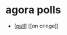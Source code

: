 # agora polls

- [[pull]] [[on cringe]]


[//begin]: # "Autogenerated link references for markdown compatibility"
[pull]: pull "Pull"
[girlpool]: girlpool "Girlpool"
[//end]: # "Autogenerated link references"